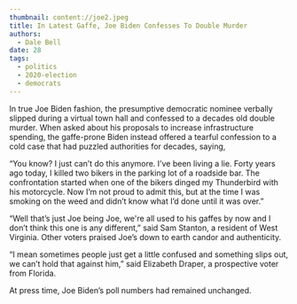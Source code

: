 ```yaml
---
thumbnail: content://joe2.jpeg
title: In Latest Gaffe, Joe Biden Confesses To Double Murder
authors:
  - Dale Bell
date: 28
tags:
  - politics
  - 2020-election
  - democrats
---
```


In true Joe Biden fashion, the presumptive democratic nominee verbally slipped during a virtual town hall and confessed to a decades old double murder. When asked about his proposals to increase infrastructure spending, the gaffe-prone Biden instead offered a tearful confession to a cold case that had puzzled authorities for decades, saying,

“You know? I just can’t do this anymore. I’ve been living a lie. Forty years ago today, I killed two bikers in the parking lot of a roadside bar. The confrontation started when one of the bikers dinged my Thunderbird with his motorcycle. Now I’m not proud to admit this, but at the time I was smoking on the weed and didn’t know what I’d done until it was over.”

“Well that’s just Joe being Joe, we're all used to his gaffes by now and I don’t think this one is any different,” said Sam Stanton, a resident of West Virginia. Other voters praised Joe’s down to earth candor and authenticity. 

“I mean sometimes people just get a little confused and something slips out, we can’t hold that against him,” said Elizabeth Draper, a prospective voter from Florida.

At press time, Joe Biden’s poll numbers had remained unchanged.
